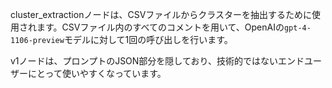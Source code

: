 cluster_extractionノードは、CSVファイルからクラスターを抽出するために使用されます。CSVファイル内のすべてのコメントを用いて、OpenAIの`gpt-4-1106-preview`モデルに対して1回の呼び出しを行います。

v1ノードは、プロンプトのJSON部分を隠しており、技術的ではないエンドユーザーにとって使いやすくなっています。